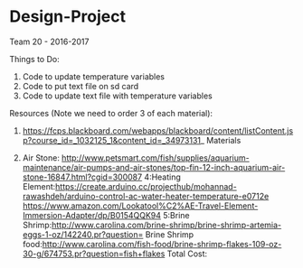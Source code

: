 # Design-Project
Team 20 - 2016-2017

Things to Do:
  1. Code to update temperature variables
  2. Code to put text file on sd card
  3. Code to update text file with temperature variables

Resources (Note we need to order 3 of each material):
  1. https://fcps.blackboard.com/webapps/blackboard/content/listContent.jsp?course_id=_1032125_1&content_id=_34973131_
Materials

3. Air Stone: http://www.petsmart.com/fish/supplies/aquarium-maintenance/air-pumps-and-air-stones/top-fin-12-inch-aquarium-air-stone-16847.html?cgid=300087
4:Heating Element:https://create.arduino.cc/projecthub/mohannad-rawashdeh/arduino-control-ac-water-heater-temperature-e0712e
https://www.amazon.com/Lookatool%C2%AE-Travel-Element-Immersion-Adapter/dp/B0154QQK94
5:Brine Shrimp:http://www.carolina.com/brine-shrimp/brine-shrimp-artemia-eggs-1-oz/142240.pr?question=
Brine Shrimp food:http://www.carolina.com/fish-food/brine-shrimp-flakes-109-oz-30-g/674753.pr?question=fish+flakes
Total Cost: 
